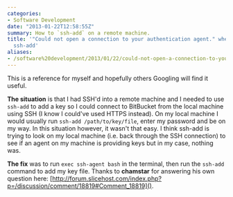 ```yaml
---
categories:
- Software Development
date: "2013-01-22T12:58:55Z"
summary: How to `ssh-add` on a remote machine.
title: '"Could not open a connection to your authentication agent." when trying to
  ssh-add'
aliases:
- /software%20development/2013/01/22/could-not-open-a-connection-to-your-authentication-agent-when-trying-to-ssh-add.html
---
```

This is a reference for myself and hopefully others Googling will find it useful.

**The situation** is that I had SSH'd into a remote machine and I needed to use `ssh-add` to add a key so I could connect to BitBucket from the local machine using SSH (I know I could've used HTTPS instead). On my local machine I would usually run `ssh-add /path/to/key/file`, enter my password and be on my way. In this situation however, it wasn't that easy. I think ssh-add is trying to look on my local machine (i.e. back through the SSH connection) to see if an agent on my machine is providing keys but in my case, nothing was.

**The fix** was to run `exec ssh-agent bash` in the terminal, then run the `ssh-add` command to add my key file. Thanks to **chamstar** for answering his own question here: [http://forum.slicehost.com/index.php?p=/discussion/comment/18819#Comment_18819]().
